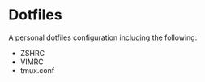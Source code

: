 # Dotfiles

A personal dotfiles configuration including the following:

- ZSHRC
- VIMRC
- tmux.conf


